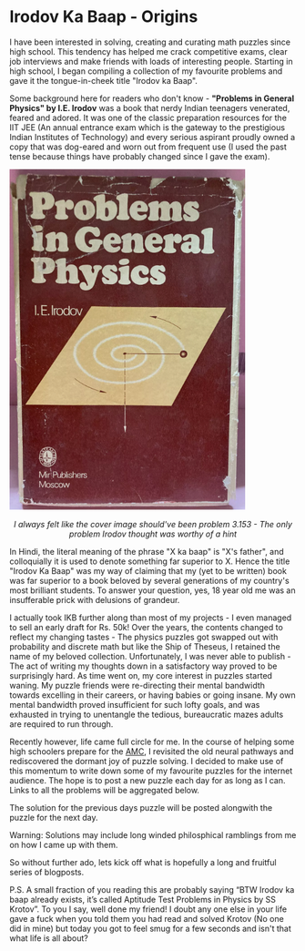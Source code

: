 # Irodov Ka Baap - Origins

I have been interested in solving, creating and curating math puzzles since high school. This tendency has helped me crack competitive exams, clear job interviews and make friends with loads of interesting people. Starting in high school, I began compiling a collection of my favourite problems and gave it the tongue-in-cheek title "Irodov ka Baap".

Some background here for readers who don't know - __"Problems in General Physics" by I.E. Irodov__ was a book that nerdy Indian teenagers venerated, feared and adored. It was one of the classic preparation resources for the IIT JEE (An annual entrance exam which is the gateway to the prestigious Indian Institutes of Technology) and every serious aspirant proudly owned a copy that was dog-eared and worn out from frequent use (I used the past tense because things have probably changed since I gave the exam).

![png](/images/2024-11-06/irodov.png)
<p style="text-align: center;">
<i>I always felt like the cover image should've been problem 3.153 - The only problem Irodov thought was worthy of a hint</i>
</p>

In Hindi, the literal meaning of the phrase "X ka baap" is "X's father", and colloquially it is used to denote something far superior to X. Hence the title "Irodov Ka Baap" was my way of claiming that my (yet to be written) book was far superior to a book beloved by several generations of my country's most brilliant students. To answer your question, yes, 18 year old me was an insufferable prick with delusions of grandeur. 

I actually took IKB further along than most of my projects - I even managed to sell an early draft for Rs. 50k! Over the years, the contents changed to reflect my changing tastes - The physics puzzles got swapped out with probability and discrete math but like the Ship of Theseus, I retained the name of my beloved collection. Unfortunately, I was never able to publish - The act of writing my thoughts down in a satisfactory way proved to be surprisingly hard. As time went on, my core interest in puzzles started waning. My puzzle friends were re-directing their mental bandwidth towards excelling in their careers, or having babies or going insane. My own mental bandwidth proved insufficient for such lofty goals, and was exhausted in trying to unentangle the tedious, bureaucratic mazes adults are required to run through.

Recently however, life came full circle for me. In the course of helping some high schoolers prepare for the [AMC](https://artofproblemsolving.com/wiki/index.php/AMC_12_Problems_and_Solutions), I revisited the old neural pathways and rediscovered the dormant joy of puzzle solving. I decided to make use of this momentum to write down some of my favourite puzzles for the internet audience. The hope is to post a new puzzle each day for as long as I can. Links to all the problems will be aggregated below. 

The solution for the previous days puzzle will be posted alongwith the puzzle for the next day. 

Warning: Solutions may include long winded philosphical ramblings from me on how I came up with them. 

So without further ado, lets kick off what is hopefully a long and fruitful series of blogposts. 

P.S. A small fraction of you reading this are probably saying “BTW Irodov ka baap already exists, it’s called Aptitude Test Problems in Physics by SS Krotov”. To you I say, well done my friend! I doubt any one else in your life gave a fuck when you told them you had read and solved Krotov (No one did in mine) but today you got to feel smug for a few seconds and isn't that what life is all about?